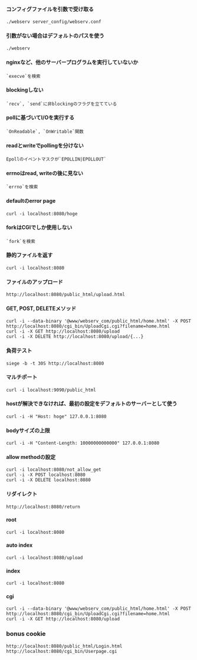 #### コンフィグファイルを引数で受け取る
```
./webserv server_config/webserv.conf
```
#### 引数がない場合はデフォルトのパスを使う
```
./webserv
```
#### nginxなど、他のサーバープログラムを実行していないか
```
`execve`を検索
```
#### blockingしない
```
`recv`, `send`に非blockingのフラグを立てている
```
#### pollに基づいてI/Oを実行する
```
`OnReadable`, `OnWritable`関数
```
#### readとwriteでpollingを分けない
```
Epollのイベントマスクが`EPOLLIN|EPOLLOUT`
```
#### errnoはread, writeの後に見ない
```
`errno`を検索
```
#### defaultのerror page
```
curl -i localhost:8080/hoge
```
#### forkはCGIでしか使用しない
```
`fork`を検索
```
#### 静的ファイルを返す
```
curl -i localhost:8080
```
#### ファイルのアップロード
```
http://localhost:8080/public_html/upload.html
```
#### GET, POST, DELETEメソッド
```
curl -i --data-binary '@www/webserv_com/public_html/home.html' -X POST http://localhost:8080/cgi_bin/UploadCgi.cgi?filename=home.html
curl -i -X GET http://localhost:8080/upload
curl -i -X DELETE http://localhost:8080/upload/{...}
```
#### 負荷テスト
```
siege -b -t 30S http://localhost:8080
```
#### マルチポート
```
curl -i localhost:9090/public_html
```
#### hostが解決できなければ、最初の設定をデフォルトのサーバーとして使う
```
curl -i -H "Host: hoge" 127.0.0.1:8080
```
#### bodyサイズの上限
```
curl -i -H "Content-Length: 10000000000000" 127.0.0.1:8080
```
#### allow methodの設定
```
curl -i localhost:8080/not_allow_get
curl -i -X POST localhost:8080
curl -i -X DELETE localhost:8080
```
#### リダイレクト 
```
http://localhost:8080/return
```
#### root
```
curl -i localhost:8080
```
#### auto index
```
curl -i localhost:8080/upload
```
#### index
```
curl -i localhost:8080
```
#### cgi
```
curl -i --data-binary '@www/webserv_com/public_html/home.html' -X POST http://localhost:8080/cgi_bin/UploadCgi.cgi?filename=home.html
curl -i -X GET http://localhost:8080/upload
```

### bonus cookie
```
http://localhost:8080/public_html/Login.html
http://localhost:8080/cgi_bin/Userpage.cgi
```
